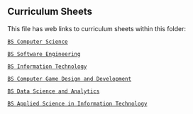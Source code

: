 ## Curriculum Sheets
This file has web links to curriculum sheets within this folder:

[`BS Computer Science`](https://www.kennesaw.edu/ccse/advising/resources/docs/curriculum-sheets/bscs-2023.pdf) <br>

[`BS Software Engineering`](https://www.kennesaw.edu/ccse/advising/resources/docs/curriculum-sheets/bsswe-2023.pdf) <br>

[`BS Information Technology`](https://www.kennesaw.edu/ccse/advising/resources/docs/curriculum-sheets/bsit-2023.pdf) <br>

[`BS Computer Game Design and Development`](https://www.kennesaw.edu/ccse/advising/resources/docs/curriculum-sheets/bscgdd-2022-2023.pdf) <br>

[`BS Data Science and Analytics`](https://www.kennesaw.edu/ccse/advising/resources/docs/curriculum-sheets/bsdsa-2023.pdf) <br>

[`BS Applied Science in Information Technology`](https://www.kennesaw.edu/ccse/advising/resources/docs/curriculum-sheets/basit-2023.pdf)